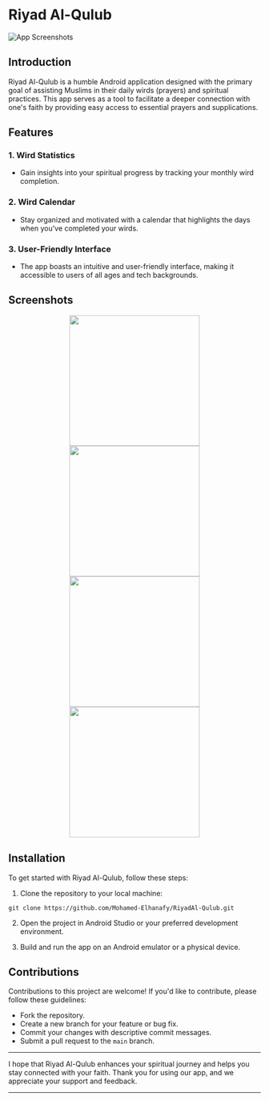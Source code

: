 # Riyad Al-Qulub

![App Screenshots](src/Frame%201.png)

## Introduction

Riyad Al-Qulub is a humble Android application designed with the primary goal of assisting Muslims in their daily wirds (prayers) and spiritual practices. This app serves as a tool to facilitate a deeper connection with one's faith by providing easy access to essential prayers and supplications.

## Features

### 1. **Wird Statistics**
   - Gain insights into your spiritual progress by tracking your monthly wird completion.
   
### 2. **Wird Calendar**
   - Stay organized and motivated with a calendar that highlights the days when you've completed your wirds.
   
### 3. **User-Friendly Interface**
   - The app boasts an intuitive and user-friendly interface, making it accessible to users of all ages and tech backgrounds.


## Screenshots

<p align="middle">
<img src="/src/Screenshot_1.png" width="260">
<img src="/src/Screenshot_2.png" width="260">
<img src="/src/Screenshot_3.png" width="260">
<img src="/src/Screenshot_6.png" width="260">
</p>

## Installation

To get started with Riyad Al-Qulub, follow these steps:

1. Clone the repository to your local machine:
```
git clone https://github.com/Mohamed-Elhanafy/RiyadAl-Qulub.git
```
2. Open the project in Android Studio or your preferred development environment.

3. Build and run the app on an Android emulator or a physical device.

## Contributions

Contributions to this project are welcome! If you'd like to contribute, please follow these guidelines:

- Fork the repository.
- Create a new branch for your feature or bug fix.
- Commit your changes with descriptive commit messages.
- Submit a pull request to the `main` branch.


---

I hope that Riyad Al-Qulub enhances your spiritual journey and helps you stay connected with your faith. Thank you for using our app, and we appreciate your support and feedback.

---


